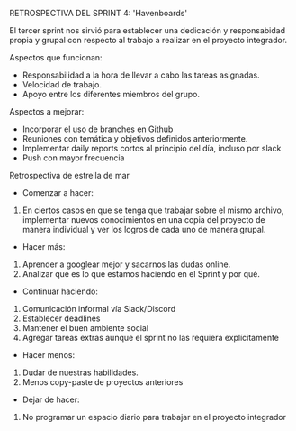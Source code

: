 RETROSPECTIVA DEL SPRINT 4: 'Havenboards'

El tercer sprint nos sirvió para establecer una dedicación y responsabidad propia y grupal con respecto al trabajo a realizar en el proyecto integrador.

Aspectos que funcionan:

- Responsabilidad a la hora de llevar a cabo las tareas asignadas.
- Velocidad de trabajo.
- Apoyo entre los diferentes miembros del grupo.

Aspectos a mejorar:

- Incorporar el uso de branches en Github
- Reuniones con temática y objetivos definidos anteriormente.
- Implementar daily reports cortos al principio del día, incluso por slack
- Push con mayor frecuencia

Retrospectiva de estrella de mar

- Comenzar a hacer:

1. En ciertos casos en que se tenga que trabajar sobre el mismo archivo, implementar nuevos conocimientos en una copia del proyecto de manera individual y ver los logros de cada uno de manera grupal.

- Hacer más:

1. Aprender a googlear mejor y sacarnos las dudas online.
2. Analizar qué es lo que estamos haciendo en el Sprint y por qué.

- Continuar haciendo:

1. Comunicación informal vía Slack/Discord
2. Establecer deadlines
3. Mantener el buen ambiente social
4. Agregar tareas extras aunque el sprint no las requiera explícitamente

- Hacer menos:

1. Dudar de nuestras habilidades.
2. Menos copy-paste de proyectos anteriores

- Dejar de hacer:

1. No programar un espacio diario para trabajar en el proyecto integrador
